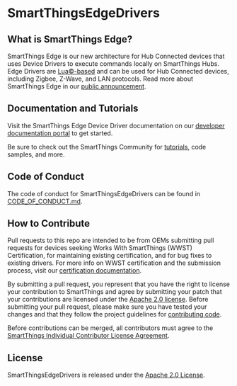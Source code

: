 # SmartThingsEdgeDrivers

## What is SmartThings Edge?

SmartThings Edge is our new architecture for Hub Connected devices that uses Device Drivers to execute commands locally on SmartThings Hubs. Edge Drivers are [Lua©-based](https://www.lua.org/) and can be used for Hub Connected devices, including Zigbee, Z-Wave, and LAN protocols. Read more about SmartThings Edge in our [public announcement](https://developer.samsung.com/smartthings/blog/en-us/2021/08/19/new-smartthings-edge-for-devices-and-automations?mc_cid=aac4089a1b&mc_eid=c15e37816a).

## Documentation and Tutorials

Visit the SmartThings Edge Device Driver documentation on our [developer documentation portal](https://developer.smartthings.com/docs/devices/hub-connected/get-started) to get started.

Be sure to check out the SmartThings Community for [tutorials](https://community.smartthings.com/c/developer-programs/tutorials/103), code samples, and more.

## Code of Conduct

The code of conduct for SmartThingsEdgeDrivers can be found in
[CODE_OF_CONDUCT.md](CODE_OF_CONDUCT.md).

## How to Contribute

Pull requests to this repo are intended to be from OEMs submitting pull requests for devices seeking Works With SmartThings (WWST) Certification, for maintaining existing certification, and for bug fixes to existing drivers. For more info on WWST certification and the submission process, visit our [certification documentation](https://developer.smartthings.com/docs/devices/hub-connected/certify-your-device).

By submitting a pull request, you represent that you have the right to
license your contribution to SmartThings and agree by submitting your patch that
your contributions are licensed under the [Apache 2.0 license](LICENSE). Before
submitting your pull request, please make sure you have tested your changes and that
they follow the project guidelines for [contributing code](https://developer.smartthings.com/docs/devices/hub-connected/code-formatting-criteria).

Before contributions can be merged, all contributors must agree to the [SmartThings
Individual Contributor License
Agreement](https://cla-assistant.io/SmartThingsCommunity/SmartThingsEdgeDrivers).

## License

SmartThingsEdgeDrivers is released under the [Apache 2.0 License](LICENSE).
